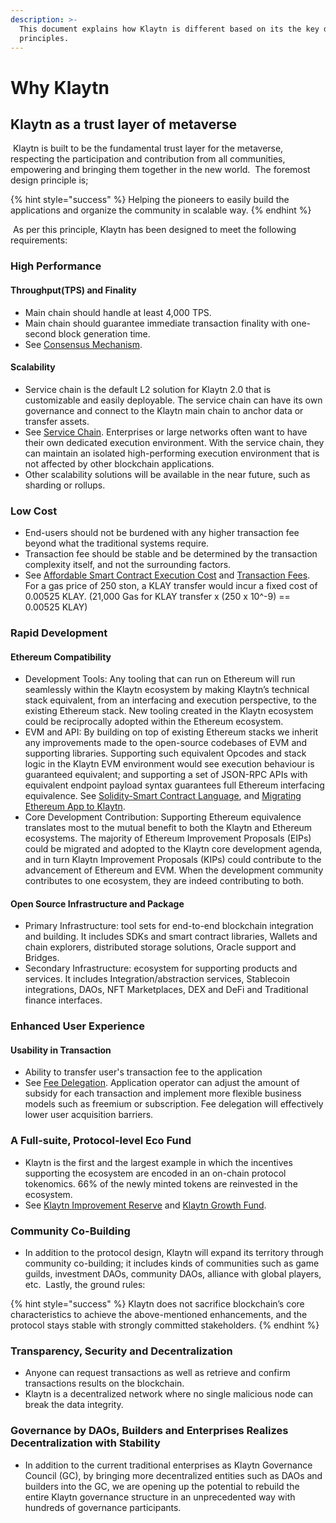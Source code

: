 ```yaml
---
description: >-
  This document explains how Klaytn is different based on its the key design
  principles.
---
```


# Why Klaytn

## Klaytn as a trust layer of metaverse <a href="#klaytn-as-a-trust-layer-of-metaverse" id="klaytn-as-a-trust-layer-of-metaverse"></a>

​ Klaytn is built to be the fundamental trust layer for the metaverse, respecting the participation and contribution from all communities, empowering and bringing them together in the new world. ​ The foremost design principle is; ​

{% hint style="success" %}
Helping the pioneers to easily build the applications and organize the community in scalable way.
{% endhint %}

​ As per this principle, Klaytn has been designed to meet the following requirements: ​

### High Performance <a href="#high-performance" id="high-performance"></a>

#### Throughput(TPS) and Finality <a href="#throughput-and-finality" id="throughput-and-finality"></a>

* Main chain should handle at least 4,000 TPS.
* Main chain should guarantee immediate transaction finality with one-second block generation time.
* See [Consensus Mechanism](design/consensus-mechanism.md). ​

#### Scalability <a href="#scalability" id="scalability"></a>

* Service chain is the default L2 solution for Klaytn 2.0 that is customizable and easily deployable. The service chain can have its own governance and connect to the Klaytn main chain to anchor data or transfer assets.
* See [Service Chain](scaling-solutions.md#service-chain). Enterprises or large networks often want to have their own dedicated execution environment. With the service chain, they can maintain an isolated high-performing execution environment that is not affected by other blockchain applications.
* Other scalability solutions will be available in the near future, such as sharding or rollups. ​

### Low Cost <a href="#low-cost" id="low-cost"></a>

* End-users should not be burdened with any higher transaction fee beyond what the traditional systems require.
* Transaction fee should be stable and be determined by the transaction complexity itself, and not the surrounding factors.
* See [Affordable Smart Contract Execution Cost](design/computation/klaytn-smart-contract.md#affordable-smart-contract-execution-cost) and [Transaction Fees](design/transaction-fees/transaction-fees.md). For a gas price of 250 ston, a KLAY transfer would incur a fixed cost of 0.00525 KLAY. (21,000 Gas for KLAY transfer x (250 x 10^-9) == 0.00525 KLAY) ​

### Rapid Development <a href="#rapid-development" id="rapid-development"></a>

#### Ethereum Compatibility <a href="#ethereum-compatibility" id="ethereum-compatibility"></a>

* Development Tools: Any tooling that can run on Ethereum will run seamlessly within the Klaytn ecosystem by making Klaytn’s technical stack equivalent, from an interfacing and execution perspective, to the existing Ethereum stack. New tooling created in the Klaytn ecosystem could be reciprocally adopted within the Ethereum ecosystem.
* EVM and API: By building on top of existing Ethereum stacks we inherit any improvements made to the open-source codebases of EVM and supporting libraries. Supporting such equivalent Opcodes and stack logic in the Klaytn EVM environment would see execution behaviour is guaranteed equivalent; and supporting a set of JSON-RPC APIs with equivalent endpoint payload syntax guarantees full Ethereum interfacing equivalence. See [Solidity-Smart Contract Language](../smart-contract/solidity-smart-contract-language.md), and [Migrating Ethereum App to Klaytn](../dapp/tutorials/migrating-ethereum-app-to-klaytn.md).
* Core Development Contribution: Supporting Ethereum equivalence translates most to the mutual benefit to both the Klaytn and Ethereum ecosystems. The majority of Ethereum Improvement Proposals (EIPs) could be migrated and adopted to the Klaytn core development agenda, and in turn Klaytn Improvement Proposals (KIPs) could contribute to the advancement of Ethereum and EVM. When the development community contributes to one ecosystem, they are indeed contributing to both. ​

#### Open Source Infrastructure and Package <a href="#open-source-infrastructure-and-package" id="open-source-infrastructure-and-package"></a>

* Primary Infrastructure: tool sets for end-to-end blockchain integration and building. It includes SDKs and smart contract libraries, Wallets and chain explorers, distributed storage solutions, Oracle support and Bridges.
* Secondary Infrastructure: ecosystem for supporting products and services. It includes Integration/abstraction services, Stablecoin integrations, DAOs, NFT Marketplaces, DEX and DeFi and Traditional finance interfaces. ​

### Enhanced User Experience <a href="#enhanced-user-experience" id="enhanced-user-experience"></a>

#### Usability in Transaction <a href="#usability-in-transaction" id="usability-in-transaction"></a>

* Ability to transfer user's transaction fee to the application
* See [Fee Delegation](design/transactions/#fee-delegation). Application operator can adjust the amount of subsidy for each transaction and implement more flexible business models such as freemium or subscription. Fee delegation will effectively lower user acquisition barriers. ​ ​

### A Full-suite, Protocol-level Eco Fund <a href="#contribution-reward" id="contribution-reward"></a>

* Klaytn is the first and the largest example in which the incentives supporting the ecosystem are encoded in an on-chain protocol tokenomics. 66% of the newly minted tokens are reinvested in the ecosystem.
* See [Klaytn Improvement Reserve](design/token-economy.md#klaytn-improvement-reserve) and [Klaytn Growth Fund](design/token-economy.md#klaytn-growth-fund). ​ ​

### Community Co-Building <a href="#community-co-building" id="community-co-building"></a>

* In addition to the protocol design, Klaytn will expand its territory through community co-building; it includes kinds of communities such as game guilds, investment DAOs, community DAOs, alliance with global players, etc. ​ Lastly, the ground rules: ​

{% hint style="success" %}
Klaytn does not sacrifice blockchain’s core characteristics to achieve the above-mentioned enhancements, and the protocol stays stable with strongly committed stakeholders.
{% endhint %}

### Transparency, Security and Decentralization <a href="#transparency-security-and-decentralization" id="transparency-security-and-decentralization"></a>

* Anyone can request transactions as well as retrieve and confirm transactions results on the blockchain.
* Klaytn is a decentralized network where no single malicious node can break the data integrity. ​

### Governance by DAOs, Builders and Enterprises Realizes Decentralization with Stability <a href="#governance-by-trusted-entities" id="governance-by-trusted-entities"></a>

* In addition to the current traditional enterprises as Klaytn Governance Council (GC), by bringing more decentralized entities such as DAOs and builders into the GC, we are opening up the potential to rebuild the entire Klaytn governance structure in an unprecedented way with hundreds of governance participants.
